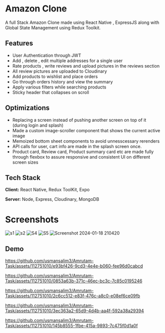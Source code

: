 
# Amazon Clone

A full Stack Amazon Clone made using React Native , ExpressJS along with Global State Management using Redux Toolkit.


## Features

- User Authentication through JWT
- Add , delete , edit multiple addresses for a single user 
- Rate products , write reviews and upload pictures in the reviews section
- All review pictures are uploaded to Cloudinary
- Add products to wishlist and place orders
- Go through orders history and view the summary 
- Apply various filters while searching products
- Sticky header that collapses on scroll


## Optimizations

- Replacing a screen instead of pushing another screen on top of it (during login and splash)
- Made a custom image-scroller component that shows the current active image
- Memoized bottom sheet components to avoid unnesscessary rerenders
- API calls for user, cart info are made in the splash screen once.
- Product card, Review card, Product summary card etc are made fully through flexbox to assure responsive and consistent UI on different screen sizes


## Tech Stack

**Client:** React Native, Redux ToolKit, Expo

**Server:** Node, Express, Cloudinary, MongoDB


# Screenshots
![s1](https://github.com/usmansalim3/Amazon-Clone/assets/112751010/5a54c79a-7a68-4f7c-8209-5798ae12c25e)
![s2](https://github.com/usmansalim3/Amazon-Clone/assets/112751010/e7ce3978-5684-49ae-b0ee-d8d4716ab08a)
![S4](https://github.com/usmansalim3/Amazon-Clone/assets/112751010/dff3413f-1365-4fdc-a151-6efe35c78572)
![S5](https://github.com/usmansalim3/Amazon-Clone/assets/112751010/cf2145d3-27a4-4879-bde3-8f9b896ee8ca)
![Screenshot 2024-01-18 210420](https://github.com/usmansalim3/Amazon-Clone/assets/112751010/4fbfaa7d-c74a-461e-a042-7141147deb18)

## Demo
https://github.com/usmansalim3/Amrutam-Task/assets/112751010/e93bf426-9cd3-4e4e-b060-fee96d0cabcd

https://github.com/usmansalim3/Amrutam-Task/assets/112751010/0853a63b-371c-46ec-bc3c-7c85c0195246

https://github.com/usmansalim3/Amrutam-Task/assets/112751010/2c6cc512-e83f-476c-a8c0-e08ef6ce09fb

https://github.com/usmansalim3/Amrutam-Task/assets/112751010/3ec363a2-65d9-4d4b-aa4f-592a38a29394

https://github.com/usmansalim3/Amrutam-Task/assets/112751010/145b8555-1fbe-415a-9893-7c475f0d1a0f


